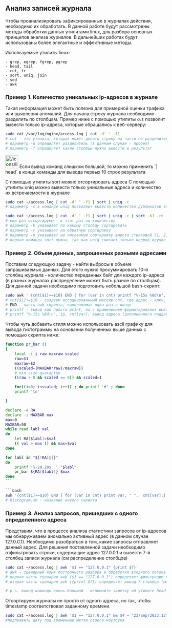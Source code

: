 ## Анализ записей журнала

Чтобы проанализировать зафиксированные в журналах действия, необходимо их обработать. В данной работе будут рассмотрены методы обработки данных утилитами linux, для разбора основных принципов анализа журналов. В дальнейших работах будут использованы более элегантные и эффективные методы.

Используемые утилиты linux:
```
- grep, egrep, fgrep, pgrep
- head, tail
- cut, tr
- sort, uniq, join
- sed
- awk
```

### Пример 1. Количество уникальных ip-адресов в журнале

Такая информация может быть полезна для примерной оценки трафика или выявления аномалий.
Для начала строку журнала необходимо разделить по столбцам.
Пример ниже с помощью утилиты `cut` позволит вывести только ip-адреса, которые обращались к веб-серверу:

```bash
sudo cat /var/log/nginx/access.log | cut -d' ' -f1
# cut - это утилита, которая может делить строку на части по разделителям
# параметр -d определяет разделитель (в данном случае - пробел)
# параметр -f определяет какие столбцы нужно вывести в результат
```

<aside>
<img src="/icons/light-bulb_gray.svg" alt="/icons/light-bulb_gray.svg" width="40px" /> Если вывод команд слишком большой, то можно применить `| head` в конце команды для вывода первых 10 строк результата
</aside>

С помощью утилиты sort можно отсортировать адреса
С помощью утилиты uniq можно вывести только уникальные адреса и количество их встречаемости в журнале

```bash
sudo cat ~/access.log | cut -d' ' -f1 | sort | uniq -c
# параметр -c в команде uniq позволяет вывести количество дубликатов значения

sudo cat ~/access.log | cut -d' ' -f1 | sort | uniq -c | sort -k1 -rn
# еще раз отсортируем - в этот раз по количеству
# параметр -k указывает по какому столбцу сортировать
# параметр -r указывает на обратную сортировку
# параметр -n указывает на численную сортировку вместо строковой (1, 2, 100 вместо 1, 100, 2)
# первая команда sort нужна, так как uniq считает только подряд идущие дубликаты, а вторая, чтобы найти наиболее встречаемые адреса
```

### Пример 2. Объем данных, запрошенных разными адресами

Поставим следующую задачу - найти выбросы в объеме запрашиваемых данных. Для этого нужно просуммировать 10-й столбец журнала - количество переданных байт для каждого ip-адреса  (в разных журналах распределение может быть разное по столбцам).
Для данной задачи необходимо подготовить небольшой bash-скрипт:

```bash
sudo awk ' {cnt[$1]+=$10} END { for (var in cnt) printf "%-15s %8d\n", var,  cnt[var];}' ~/access.log | sort -k 2 -rn
# cnt[$1]+=$10 - создаем ассоциированный массив cnt, где адрес - ключ, а количество байт суммируется со значением
# END - часть awk скрипта, выполняемая один раз в конце
# printf - вывод как просто print, но с применением форматирования вывода
# printf "%-15s %8d\n", ip, cnt[var]; вывод адреса (дополненного паддингом справа до 15 символов) и количества байт (дополненных паддингом слева до 8 символов)
```

Чтобы чуть добавить стиля можно использовать ascii графику для вывода гистограммы на основании полученных выше данных с помощью скрипта ниже:

```bash
function pr_bar ()
{
    local -i i raw maxraw scaled
    raw=$1
    maxraw=$2
    ((scaled=(MAXBAR*raw)/maxraw))
    # min size guarantee
    ((raw > 0 && scaled == 0)) && scaled=1    

    for((i=0; i<scaled; i++)) ; do printf '#' ; done
    printf '\n'

}

declare -A RA
declare -i MAXBAR max
max=0
MAXBAR=50
while read labl val
do
    let RA[$labl]=$val
    (( val > max )) && max=$val
done

for labl in "${!RA[@]}"
do
    printf '%-20.20s  ' "$labl"
    pr_bar ${RA[$labl]} $max
done
​```

```bash
awk '{cnt[$1]+=$10} END { for (var in cnt) print var, " ",  cnt[var];}' ~/access.log | sort -k 2 -rn | sort -k 2.1 -rn | bash histogram.sh
# histogram.sh - название нового скрипта
```

### Пример 3. Анализ запросов, пришедших с одного определенного адреса

 Представим, что в процессе анализа статистики запросов от ip-адресов мы обнаруживаем аномально активный адрес (в данном случае 127.0.0.1). Необходимо разобраться в том, какие запросы отправляет данный адрес. Для решения поставленной задачи необходимо отфильтровать строки, содержащие адрес 127.0.0.1 и вывести 7-й столбец записи журнала (см распределение столбцов)

```bash
sudo cat ~/access.log | awk '$1 == "127.0.0.1" {print $7}'
# awk - сценарный язык построчного разбора и обработки входного потока по заданным шаблонам. В данной работе будет использован только малый объем его синтаксиса
# первая часть сценария awk ($1 == "127.0.0.1") определяет фильтрацию по 1 столбцу (awk по умолчанию делит по пробелам)
# вторая часть сценария awk ({print $7}) определяет вывод 7 столбца (можно использовать $0 для вывода полной строки)

# p.s. вывод команды очень большой - вспомните заметку об утилите head
```

Отсортируем журналы не просто от одного адреса, но так, чтобы timestamp соответствовал заданному времени.

```bash
sudo cat ~/access.log | awk '$1 == "127.0.0.1" && $4 ~ "23/Sep/2023:12" {print $7}'
#подправить дату под временные метки своего ноутбука
```
